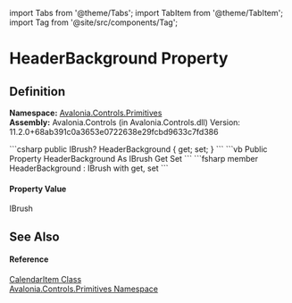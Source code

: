 import Tabs from '@theme/Tabs'; 
import TabItem from '@theme/TabItem'; 
import Tag from '@site/src/components/Tag'; 

# HeaderBackground Property




## Definition
**Namespace:** <a href="N_Avalonia_Controls_Primitives">Avalonia.Controls.Primitives</a>  
**Assembly:** Avalonia.Controls (in Avalonia.Controls.dll) Version: 11.2.0+68ab391c0a3653e0722638e29fcbd9633c7fd386

<Tabs groupId="api-code-preview">
<TabItem value="csharp" label="C#">
```csharp
public IBrush? HeaderBackground { get; set; }
```
</TabItem>
<TabItem value="vb" label="VB">
```vb
Public Property HeaderBackground As IBrush
	Get
	Set
```
</TabItem>
<TabItem value="fsharp" label="F#">
```fsharp
member HeaderBackground : IBrush with get, set
```
</TabItem>
</Tabs>



#### Property Value
IBrush

## See Also


#### Reference
<a href="T_Avalonia_Controls_Primitives_CalendarItem">CalendarItem Class</a>  
<a href="N_Avalonia_Controls_Primitives">Avalonia.Controls.Primitives Namespace</a>  
